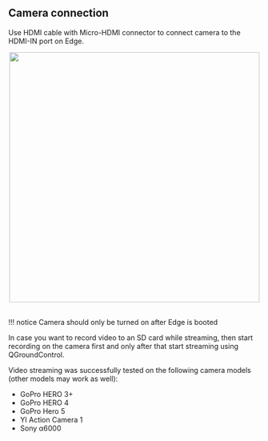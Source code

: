 ## Camera connection

Use HDMI cable with Micro-HDMI connector to connect camera to the HDMI-IN port on Edge.

<div style="text-align: center;"><img src="../../img/hardware/edge_to_camera.png" style="width: 500px;"></div><br>


!!! notice
    Camera should only be turned on after Edge is booted

In case you want to record video to an SD card while streaming, then start recording on the camera first and only after that start streaming using QGroundControl.


Video streaming was successfully tested on the following camera models (other models may work as well):

- GoPro HERO 3+
- GoPro HERO 4
- GoPro Hero 5
- YI Action Camera 1
- Sony α6000
